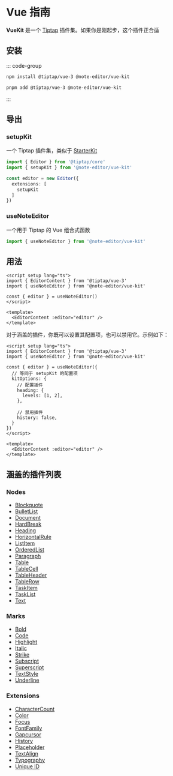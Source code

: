 # Vue 指南

**VueKit** 是一个 [Tiptap](https://tiptap.dev/docs/editor/introduction) 插件集。如果你是刚起步，这个插件正合适

## 安装

::: code-group

```bash [npm]
npm install @tiptap/vue-3 @note-editor/vue-kit
```

```bash [pnpm]
pnpm add @tiptap/vue-3 @note-editor/vue-kit
```

:::

## 导出

### setupKit

一个 Tiptap 插件集，类似于 [StarterKit](https://tiptap.dev/docs/editor/api/extensions/starter-kit)

```ts
import { Editor } from '@tiptap/core'
import { setupKit } from '@note-editor/vue-kit'

const editor = new Editor({
  extensions: [
    setupKit
  ]
})
```

### useNoteEditor

一个用于 Tiptap 的 Vue 组合式函数

```ts
import { useNoteEditor } from '@note-editor/vue-kit'
```

## 用法

```vue
<script setup lang="ts">
import { EditorContent } from '@tiptap/vue-3'
import { useNoteEditor } from '@note-editor/vue-kit'

const { editor } = useNoteEditor()
</script>

<template>
  <EditorContent :editor="editor" />
</template>
```

对于涵盖的插件，你既可以设置其配置项，也可以禁用它。示例如下：

```vue
<script setup lang="ts">
import { EditorContent } from '@tiptap/vue-3'
import { useNoteEditor } from '@note-editor/vue-kit'

const { editor } = useNoteEditor({
  // 等同于 setupKit 的配置项
  kitOptions: {
    // 配置插件
    heading: {
      levels: [1, 2],
    },

    // 禁用插件
    history: false,
  }
})
</script>

<template>
  <EditorContent :editor="editor" />
</template>
```

## 涵盖的插件列表

### Nodes

- [Blockquote](https://tiptap.dev/docs/editor/api/nodes/blockquote)
- [BulletList](https://tiptap.dev/docs/editor/api/nodes/bullet-list)
- [Document](https://tiptap.dev/docs/editor/api/nodes/document)
- [HardBreak](https://tiptap.dev/docs/editor/api/nodes/hard-break)
- [Heading](https://tiptap.dev/docs/editor/api/nodes/heading)
- [HorizontalRule](https://tiptap.dev/docs/editor/api/nodes/horizontal-rule)
- [ListItem](https://tiptap.dev/docs/editor/api/nodes/list-item)
- [OrderedList](https://tiptap.dev/docs/editor/api/nodes/ordered-list)
- [Paragraph](https://tiptap.dev/docs/editor/api/nodes/paragraph)
- [Table](https://tiptap.dev/docs/editor/api/nodes/table)
- [TableCell](https://tiptap.dev/docs/editor/api/nodes/table-cell)
- [TableHeader](https://tiptap.dev/docs/editor/api/nodes/table-header)
- [TableRow](https://tiptap.dev/docs/editor/api/nodes/table-row)
- [TaskItem](https://tiptap.dev/docs/editor/api/nodes/task-item)
- [TaskList](https://tiptap.dev/docs/editor/api/nodes/task-list)
- [Text](https://tiptap.dev/docs/editor/api/nodes/text)

### Marks

- [Bold](https://tiptap.dev/docs/editor/api/marks/bold)
- [Code](https://tiptap.dev/docs/editor/api/marks/code)
- [Highlight](https://tiptap.dev/docs/editor/api/marks/highlight)
- [Italic](https://tiptap.dev/docs/editor/api/marks/italic)
- [Strike](https://tiptap.dev/docs/editor/api/marks/strike)
- [Subscript](https://tiptap.dev/docs/editor/api/marks/subscript)
- [Superscript](https://tiptap.dev/docs/editor/api/marks/superscript)
- [TextStyle](https://tiptap.dev/docs/editor/api/marks/text-style)
- [Underline](https://tiptap.dev/docs/editor/api/marks/underline)

### Extensions

- [CharacterCount](https://tiptap.dev/docs/editor/api/extensions/character-count)
- [Color](https://tiptap.dev/docs/editor/api/extensions/color)
- [Focus](https://tiptap.dev/docs/editor/api/extensions/focus)
- [FontFamily](https://tiptap.dev/docs/editor/api/extensions/font-family)
- [Gapcursor](https://tiptap.dev/docs/editor/api/extensions/dropcursor)
- [History](https://tiptap.dev/docs/editor/api/extensions/history)
- [Placeholder](https://tiptap.dev/docs/editor/api/extensions/placeholder)
- [TextAlign](https://tiptap.dev/docs/editor/api/extensions/text-align)
- [Typography](https://tiptap.dev/docs/editor/api/extensions/typography)
- [Unique ID](/zh-CN/extensions/unique-id)
